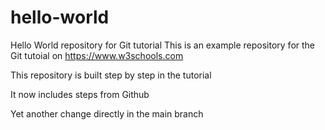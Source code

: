 # hello-world
Hello World repository for Git tutorial
This is an example repository for the Git tutoial on https://www.w3schools.com

This repository is built step by step in the tutorial

It now includes steps from Github

Yet another change directly in the main branch
